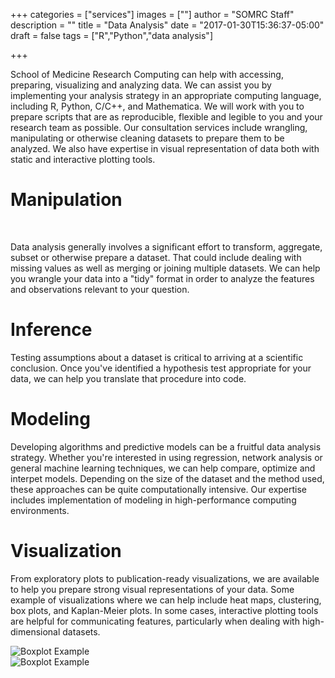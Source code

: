 +++
categories = ["services"]
images = [""]
author = "SOMRC Staff"
description = ""
title = "Data Analysis"
date = "2017-01-30T15:36:37-05:00"
draft = false
tags = ["R","Python","data analysis"]

+++

School of Medicine Research Computing can help with accessing, preparing, visualizing and analyzing data. We can assist you by implementing your analysis strategy in an appropriate computing language, including R, Python, C/C++, and Mathematica. We will work with you to prepare scripts that are as reproducible, flexible and legible to you and your research team as possible. Our consultation services include wrangling, manipulating or otherwise cleaning datasets to prepare them to be analyzed. We also have expertise in visual representation of data both with static and interactive plotting tools.

# Manipulation

<div>
<i class = "fa fa-2x fa-th-list"></i>&nbsp;&nbsp;&nbsp;<i class = "fa fa-2x fa-long-arrow-right"></i>&nbsp;&nbsp;&nbsp;<i class = "fa fa-2x fa-th"></i>
</div>

Data analysis generally involves a significant effort to transform, aggregate, subset or otherwise prepare a dataset. That could include dealing with missing values as well as merging or joining multiple datasets. We can help you wrangle your data into a "tidy" format in order to analyze the features and observations relevant to your question.

# Inference

<i class = "fa fa-2x fa-plus-square"></i>

Testing assumptions about a dataset is critical to arriving at a scientific conclusion. Once you've identified a hypothesis test appropriate for your data, we can help you translate that procedure into code.

# Modeling

<i class = "fa fa-2x fa-rocket"></i>

Developing algorithms and predictive models can be a fruitful data analysis strategy. Whether you're interested in using regression, network analysis or general machine learning techniques, we can help compare, optimize and interpet models. Depending on the size of the dataset and the method used, these approaches can be quite computationally intensive. Our expertise includes implementation of modeling in high-performance computing environments.

# Visualization

<i class = "fa fa-2x fa-area-chart"></i>

From exploratory plots to publication-ready visualizations, we are available to help you prepare strong visual representations of your data. Some example of visualizations where we can help include heat maps, clustering, box plots, and Kaplan-Meier plots. In some cases, interactive plotting tools are helpful for communicating features, particularly when dealing with high-dimensional datasets. 

<div class="row">
	<div class="col-sm-4">
		<img class="img-fluid" src="https://somrc.virginia.edu/images/boxplot.png" alt="Boxplot Example" align="center" />
	</div>
	<div class="col-sm-4">
		<img class="img-fluid" src="https://somrc.virginia.edu/images/heatmap.png" alt="Boxplot Example" align="center" />
	</div>
</div>